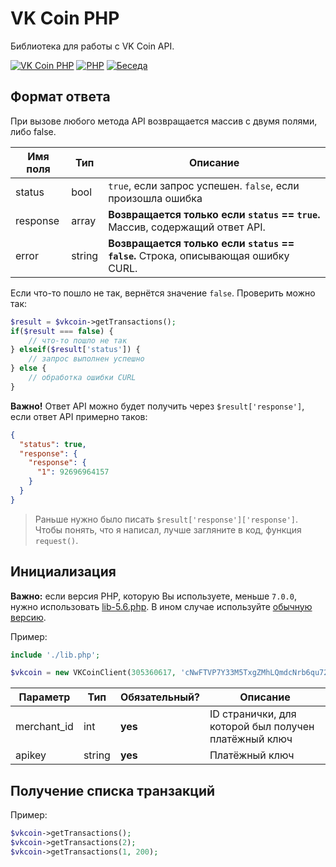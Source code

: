 
# VK Coin PHP
Библиотека для работы с VK Coin API.

[![VK Coin PHP](https://img.shields.io/badge/VK%20Coin%20PHP-1.2-purple.svg?style=flat-square)](https://github.com/slmatthew/vk-coin-php)
[![PHP](https://img.shields.io/badge/php->=5.6-blue.svg?style=flat-square)](https://php.net/)
[![Беседа](https://img.shields.io/badge/Беседа-VK-yellow.svg?style=flat-square)](https://vk.me/join/AJQ1dwNDYA/Cd7WMXvOhbzA8)

## Формат ответа
При вызове любого метода API возвращается массив с двумя полями, либо false.

| Имя поля     | Тип    |  Описание                                                                          |
|--------------|--------|------------------------------------------------------------------------------------|
| status       | bool   | `true`, если запрос успешен. `false`, если произошла ошибка                        |
| response     | array  | **Возвращается только если `status` == `true`.** Массив, содержащий ответ API.     |
| error        | string | **Возвращается только если `status` == `false`.** Строка, описывающая ошибку CURL. |

Если что-то пошло не так, вернётся значение `false`. Проверить можно так:
```php
$result = $vkcoin->getTransactions();
if($result === false) {
	// что-то пошло не так
} elseif($result['status']) {
	// запрос выполнен успешно
} else {
	// обработка ошибки CURL
}
```

**Важно!** Ответ API можно будет получить через `$result['response']`, если ответ API примерно таков:
```json
{
  "status": true,
  "response": {
    "response": {
      "1": 92696964157
    }
  }
}
```

> Раньше нужно было писать `$result['response']['response']`. Чтобы понять, что я написал, лучше загляните в код, функция `request()`.


## Инициализация
**Важно:** если версия PHP, которую Вы используете, меньше `7.0.0`, нужно использовать [lib-5.6.php](https://github.com/slmatthew/vk-coin-php/blob/master/lib-5.6.php). В ином случае используйте [обычную версию](https://github.com/slmatthew/vk-coin-php/blob/master/lib.php).

Пример:
```php
include './lib.php';

$vkcoin = new VKCoinClient(305360617, 'cNwFTVP7Y33M5TxgZMhLQmdcNrb6qu72mNCTeRdX9PVEqbJPpe');
```

| Параметр     | Тип    | Обязательный?     | Описание                                             |
|--------------|--------|-------------------|------------------------------------------------------|
| merchant_id  | int    | **yes**           | ID странички, для которой был получен платёжный ключ |
| apikey       | string | **yes**           | Платёжный ключ                                       |

## Получение списка транзакций
Пример:
```php
$vkcoin->getTransactions();
$vkcoin->getTransactions(2);
$vkcoin->getTransactions(1, 200);
```

